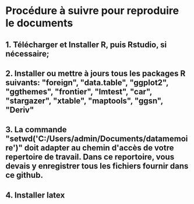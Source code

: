 # Procédure à suivre pour reproduire le documents
## 1. Télécharger et Installer R, puis Rstudio, si nécessaire;
## 2. Installer ou mettre à jours tous les packages R suivants: "foreign", "data.table", "ggplot2", "ggthemes", "frontier", "lmtest", "car", "stargazer", "xtable", "maptools", "ggsn", "Deriv"
## 3. La commande "setwd('C:/Users/admin/Documents/datamemoire')" doit adapter au chemin d'accès de votre repertoire de travail. Dans ce reportoire, vous devais y enregistrer tous les fichiers fournir dans ce github.
## 4. Installer latex
